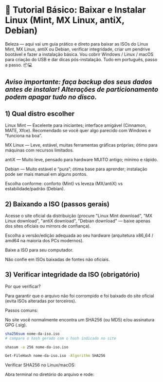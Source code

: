 # 🚀 Tutorial Básico: Baixar e Instalar Linux (Mint, MX Linux, antiX, Debian)

Beleza — aqui vai um guia prático e direto para baixar as ISOs do Linux Mint, MX Linux, antiX ou Debian, verificar integridade, criar um pendrive bootável e fazer a instalação básica. Vou cobrir Windows / Linux / macOS para criação do USB e dar dicas pós-instalação. Tudo em português, passo a passo. 📦💻

##  ***Aviso importante: faça backup dos seus dados antes de instalar! Alterações de particionamento podem apagar tudo no disco.***

## 1) Qual distro escolher 

Linux Mint — Excelente para iniciantes; interface amigável (Cinnamon, MATE, Xfce). Recomendado se você quer algo parecido com Windows e “funciona na boa”.

MX Linux — Leve, estável, muitas ferramentas gráficas próprias; ótimo para máquinas com recursos limitados.

antiX — Muito leve, pensado para hardware MUITO antigo; mínimo e rápido.

Debian — Muito estável e “pura”; ótima base para aprender; instalação pode ser mais manual em alguns pontos.

Escolha conforme: conforto (Mint) vs leveza (MX/antiX) vs estabilidade/padrão (Debian).

## 2) Baixando a ISO (passos gerais)

Acesse o site oficial da distribuição (procure "Linux Mint download", "MX Linux download", "antiX download", "Debian download" — baixe apenas dos sites oficiais ou mirrors de confiança).

Escolha a versão/edição adequada ao seu hardware (arquitetura x86_64 / amd64 na maioria dos PCs modernos).

Baixe a ISO para seu computador.

Não confie em ISOs baixadas de fontes não oficiais.

## 3) Verificar integridade da ISO (obrigatório)
Por que verificar?

Para garantir que o arquivo não foi corrompido e foi baixado do site oficial (evita ISOs alteradas por terceiros).

Passos comuns:

No site você normalmente encontra um SHA256 (ou MD5) e/ou assinatura GPG (.sig).

```bash
sha256sum nome-da-iso.iso
# compare o hash gerado com o hash indicado no site
```

```bash
shasum -a 256 nome-da-iso.iso
```

```bash
Get-FileHash nome-da-iso.iso -Algorithm SHA256
```

Verificar SHA256 no Linux/macOS:

Abra terminal no diretório do arquivo e rode:
